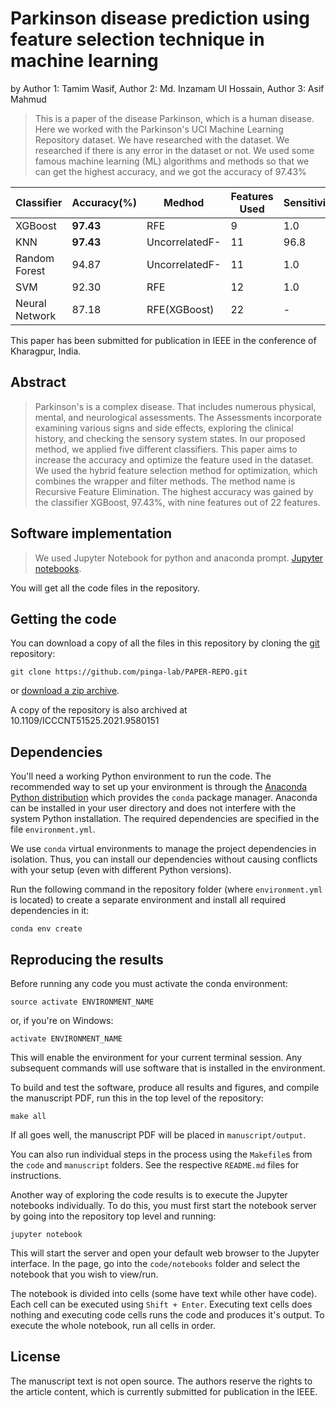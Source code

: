 # Parkinson disease prediction using feature selection technique in machine learning

by
Author 1: Tamim Wasif,
Author 2: Md. Inzamam Ul Hossain,
Author 3: Asif Mahmud



> This is a paper of the disease Parkinson, which is a human disease. Here we worked with the Parkinson's UCI Machine Learning Repository dataset. We have researched with the dataset. We researched if there is any error in the dataset or not. We used some famous machine learning (ML) algorithms and methods so that we can get the highest accuracy, and we got the accuracy of 97.43%

| **Classifier**|**Accuracy(%)**| **Medhod**    | **Features Used** |**Sensitivity**|**Specificity**| **AUC**       |
| ------------- | ------------- | ------------- | -------------     | ------------- | ------------- | ------------- |
| XGBoost       |  **97.43**    | RFE           | 9                 | 1.0           | 85.71         |  92.85        |
| KNN           |  **97.43**    | UncorrelatedF-| 11                | 96.8          | 1.0           |  98.43        |
| Random Forest | 94.87         | UncorrelatedF-| 11                | 1.0           | 71.42         |  85.71        |
| SVM           | 92.30         | RFE           | 12                | 1.0           | 57.14         | 78.57         |
| Neural Network| 87.18         | RFE(XGBoost)  | 22                | -             | -             | -             |

This paper has been submitted for publication in IEEE in the conference of Kharagpur, India.


## Abstract

> Parkinson's is a complex disease. That includes
numerous physical, mental, and neurological assessments. The 
Assessments incorporate examining various signs and side 
effects, exploring the clinical history, and checking the sensory 
system states. In our proposed method, we applied five different 
classifiers. This paper aims to increase the accuracy and 
optimize the feature used in the dataset. We used the hybrid 
feature selection method for optimization, which combines the 
wrapper and filter methods. The method name is Recursive 
Feature Elimination. The highest accuracy was gained by the 
classifier XGBoost, 97.43%, with nine features out of 22 
features.


## Software implementation

> We used Jupyter Notebook for python and anaconda prompt. [Jupyter notebooks](http://jupyter.org/).

You will get all the code files in the repository.


## Getting the code

You can download a copy of all the files in this repository by cloning the
[git](https://git-scm.com/) repository:

    git clone https://github.com/pinga-lab/PAPER-REPO.git

or [download a zip archive](https://github.com/pinga-lab/PAPER-REPO/archive/master.zip).

A copy of the repository is also archived at 10.1109/ICCCNT51525.2021.9580151


## Dependencies

You'll need a working Python environment to run the code.
The recommended way to set up your environment is through the
[Anaconda Python distribution](https://www.anaconda.com/download/) which
provides the `conda` package manager.
Anaconda can be installed in your user directory and does not interfere with
the system Python installation.
The required dependencies are specified in the file `environment.yml`.

We use `conda` virtual environments to manage the project dependencies in
isolation.
Thus, you can install our dependencies without causing conflicts with your
setup (even with different Python versions).

Run the following command in the repository folder (where `environment.yml`
is located) to create a separate environment and install all required
dependencies in it:

    conda env create


## Reproducing the results

Before running any code you must activate the conda environment:

    source activate ENVIRONMENT_NAME

or, if you're on Windows:

    activate ENVIRONMENT_NAME

This will enable the environment for your current terminal session.
Any subsequent commands will use software that is installed in the environment.

To build and test the software, produce all results and figures, and compile
the manuscript PDF, run this in the top level of the repository:

    make all

If all goes well, the manuscript PDF will be placed in `manuscript/output`.

You can also run individual steps in the process using the `Makefile`s from the
`code` and `manuscript` folders. See the respective `README.md` files for
instructions.

Another way of exploring the code results is to execute the Jupyter notebooks
individually.
To do this, you must first start the notebook server by going into the
repository top level and running:

    jupyter notebook

This will start the server and open your default web browser to the Jupyter
interface. In the page, go into the `code/notebooks` folder and select the
notebook that you wish to view/run.

The notebook is divided into cells (some have text while other have code).
Each cell can be executed using `Shift + Enter`.
Executing text cells does nothing and executing code cells runs the code
and produces it's output.
To execute the whole notebook, run all cells in order.


## License
The manuscript text is not open source. The authors reserve the rights to the
article content, which is currently submitted for publication in the
IEEE.
